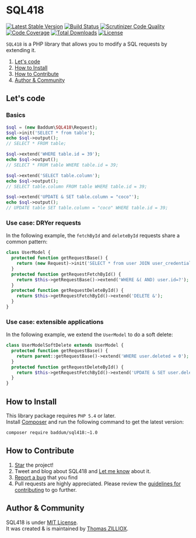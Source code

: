 SQL418
==============
[![Latest Stable Version](https://poser.pugx.org/baddum/sql418/v/stable.svg)](https://github.com/Baddum/SQL418)
[![Build Status](https://travis-ci.org/Baddum/SQL418.png?branch=master)](https://travis-ci.org/Baddum/SQL418)
[![Scrutinizer Code Quality](https://scrutinizer-ci.com/g/Baddum/SQL418/badges/quality-score.png?b=master)](https://scrutinizer-ci.com/g/Baddum/SQL418/?branch=master)
[![Code Coverage](https://scrutinizer-ci.com/g/Baddum/SQL418/badges/coverage.png?b=master)](https://scrutinizer-ci.com/g/Baddum/SQL418/?branch=master)
[![Total Downloads](https://poser.pugx.org/baddum/sql418/downloads.svg)](https://packagist.org/packages/baddum/sql418)
[![License](https://poser.pugx.org/baddum/sql418/license.svg)](http://opensource.org/licenses/MIT)


`SQL418` is a PHP library that allows you to modify a SQL requests by extending it.

1. [Let's code](#lets-code)
2. [How to Install](#how-to-install)
3. [How to Contribute](#how-to-contribute)
4. [Author & Community](#author--community)



Let's code
--------------

### Basics 

```php
$sql = (new Baddum\SQL418\Request);
$sql->init('SELECT * from table');
echo $sql->output();
// SELECT * FROM table;

$sql->extend('WHERE table.id = 39');
echo $sql->output();
// SELECT * FROM table WHERE table.id = 39;

$sql->extend('SELECT table.column');
echo $sql->output();
// SELECT table.column FROM table WHERE table.id = 39;

$sql->extend('UPDATE & SET table.column = "coco"');
echo $sql->output();
// UPDATE table SET table.column = "coco" WHERE table.id = 39;
```


### Use case: DRYer requests 

In the following example, the `fetchById` and `deleteById` requests share a common pattern:

```php
class UserModel {
  protected function getRequestBase() {
    return (new Request)->init('SELECT * from user JOIN user_credentials ON user_credentials.id = user.id');
  }
  protected function getRequestFetchById() {
    return $this->getRequestBase()->extend('WHERE &( AND) user.id=?');
  }
  protected function getRequestDeleteById() {
    return $this->getRequestFetchById()->extend('DELETE &');
  }
}
```

### Use case: extensible applications
In the following example, we extend the `UserModel` to do a soft delete:

```php
class UserModelSoftDelete extends UserModel {
  protected function getRequestBase() {
    return parent::getRequestBase()->extend('WHERE user.deleted = 0');
  }
  protected function getRequestDeleteById() {
    return $this->getRequestFetchById()->extend('UPDATE & SET user.deleted = 1');
  }
}
```


How to Install
--------

This library package requires `PHP 5.4` or later.<br>
Install [Composer](http://getcomposer.org/doc/01-basic-usage.md#installation) and run the following command to get the latest version:

```sh
composer require baddum/sql418:~1.0
```



How to Contribute
--------

1. [Star](https://github.com/Baddum/SQL418/stargazers) the project!
2. Tweet and blog about SQL418 and [Let me know](https://twitter.com/iamtzi) about it.
3. [Report a bug](https://github.com/Baddum/SQL418/issues/new) that you find
4. Pull requests are highly appreciated. Please review the [guidelines for contributing](https://github.com/Baddum/SQL418/blob/master/CONTRIBUTING.md) to go further.



Author & Community
--------

SQL418 is under [MIT License](http://opensource.org/licenses/MIT).<br>
It was created & is maintained by [Thomas ZILLIOX](http://tzi.fr).